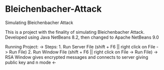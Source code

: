 # Bleichenbacher-Attack
Simulating Bleichenbacher Attack

This is a project with the finality of simulating Bleichenbacher Attack.
Developed using Java NetBeans 8.2, then changed to Apache NetBeans 9.0

Running Project:
  -> Steps:
    1. Run Server File (shift + F6 || right click on File -> Run File)
    2. Run Window File (shift + F6 || right click on File -> Run File)
      -> RSA Window gives encrypted messages and connects to server giving public key and n mode <-
